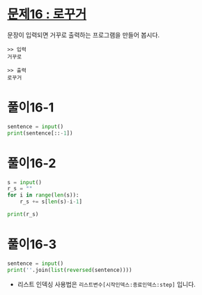 # [문제16 : 로꾸거](https://www.notion.so/16-29e7bb0f4fea40b0ac28713eadd2be3a)
문장이 입력되면 거꾸로 출력하는 프로그램을 만들어 봅시다.

    >> 입력
    거꾸로

    >> 출력
    로꾸거

# 풀이16-1

``` python
sentence = input()
print(sentence[::-1])
```

# 풀이16-2

``` python
s = input()
r_s = ""
for i in range(len(s)):
    r_s += s[len(s)-i-1]

print(r_s)
```

# 풀이16-3

``` python
sentence = input()
print(''.join(list(reversed(sentence))))
```

- 리스트 인덱싱
사용법은 `리스트변수[시작인덱스:종료인덱스:step]` 입니다.